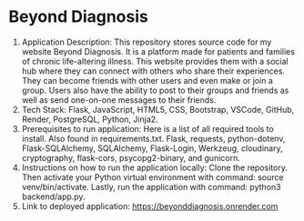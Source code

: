 # Beyond Diagnosis
1. Application Description:
   This repository stores source code for my website Beyond Diagnosis. It is a platform made for patients and families of chronic life-altering illness. This website provides them with a social hub where they can connect with others who share their experiences. They can become friends with other users and even make or join a group. Users also have the ability to post to their groups and friends as well as send one-on-one messages to their friends.
2. Tech Stack:
   Flask, JavaScript, HTML5, CSS, Bootstrap, VSCode, GitHub, Render, PostgreSQL, Python, Jinja2.
3. Prerequisites to run application:
   Here is a list of all required tools to install. Also found in requirements.txt. Flask, requests, python-dotenv, Flask-SQLAlchemy, SQLAlchemy, Flask-Login, Werkzeug, cloudinary, cryptography, flask-cors, psycopg2-binary, and gunicorn.
5. Instructions on how to run the application locally:
   Clone the repository. Then activate your Python virtual environment with command: source venv/bin/activate. Lastly, run the application with command: python3 backend/app.py.
6. Link to deployed application: https://beyonddiagnosis.onrender.com

